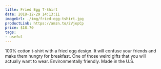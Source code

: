```yaml
---
title: Fried Egg T-Shirt
date: 2018-12-29 14:13:11
imageUrl: ./img/fried-egg-tshirt.jpg
productLink: https://amzn.to/2VjopCp
price: $18.70
tags:
- useful
---
```

100% cotton t-shirt with a fried egg design. It will confuse your friends and make them hungry for breakfast. One of those weird gifts that you will actually want to wear. Environmentally friendly. Made in the U.S.
